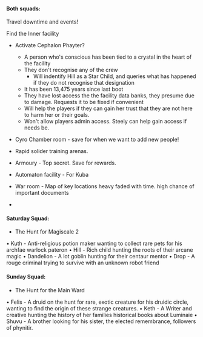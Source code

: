 #### Both squads:

Travel downtime and events!


Find the Inner facility
-  Activate Cephalon Phayter?
	- A person who's conscious has been tied to a crystal in the heart of the facility 
	- They don't recognise any of the crew
		- Will indentify Hill as a Star Child, and queries what has happened if they do not recognise that designation
	-  It has been 13,475 years since last boot
	-  They have lost access the the facility data banks, they presume due to damage. Requests it to be fixed if convenient 
	- Will help the players if they can gain her trust that they are not here to harm her or their goals.
	- Won't allow players admin access. Steely can help gain access if needs be.

- Cyro Chamber room - save for when we want to add new people!
- Rapid solider training arenas.
- Armoury - Top secret. Save for rewards.
- Automaton facility - For Kuba
- War room - Map of key locations heavy faded with time. high chance of important documents
- 

#### Saturday Squad:
- The Hunt for Magiscale 2


• Kuth - Anti-religious potion maker wanting to collect rare pets for his archfae warlock pateron
• Hill - Rich child hunting the roots of their arcane magic
• Dandelion - A lot goblin hunting for their centaur mentor
• Drop - A rouge criminal trying to survive with an unknown robot friend

#### Sunday Squad:
- The Hunt for the Main Ward

• Felis - A druid on the hunt for rare, exotic creature for his druidic circle, wanting to find the origin of these strange creatures. 
• Keth - A Writer and creative hunting the history of her families historical books about Luminaie
• Shuvu - A brother looking for his sister, the elected remembrance, followers of phynitir.